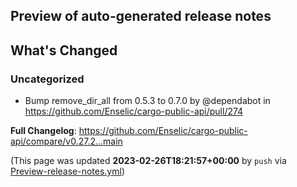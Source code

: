 ## Preview of auto-generated release notes
<!-- Release notes generated using configuration in .github/release.yml at main -->

## What's Changed
### Uncategorized
* Bump remove_dir_all from 0.5.3 to 0.7.0 by @dependabot in https://github.com/Enselic/cargo-public-api/pull/274


**Full Changelog**: https://github.com/Enselic/cargo-public-api/compare/v0.27.2...main


(This page was updated **2023-02-26T18:21:57+00:00** by `push` via [Preview-release-notes.yml](https://github.com/Enselic/cargo-public-api/actions/runs/4276334213))
